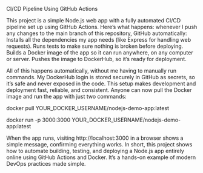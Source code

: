 CI/CD Pipeline Using GitHub Actions

This project is a simple Node.js web app with a fully automated CI/CD pipeline set up using GitHub Actions.
Here’s what happens: whenever I push any changes to the main branch of this repository, GitHub automatically:
Installs all the dependencies my app needs (like Express for handling web requests).
Runs tests to make sure nothing is broken before deploying.
Builds a Docker image of the app so it can run anywhere, on any computer or server.
Pushes the image to DockerHub, so it’s ready for deployment.

All of this happens automatically, without me having to manually run commands. My DockerHub login is stored securely in GitHub as secrets, so it’s safe and never exposed in the code.
This setup makes development and deployment fast, reliable, and consistent. Anyone can now pull the Docker image and run the app with just two commands:

docker pull YOUR_DOCKER_USERNAME/nodejs-demo-app:latest

docker run -p 3000:3000 YOUR_DOCKER_USERNAME/nodejs-demo-app:latest

When the app runs, visiting http://localhost:3000 in a browser shows a simple message, confirming everything works.
In short, this project shows how to automate building, testing, and deploying a Node.js app entirely online using GitHub Actions and Docker. It’s a hands-on example of modern DevOps practices made simple.

